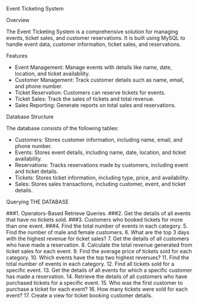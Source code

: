 Event Ticketing System

Overview

The Event Ticketing System is a comprehensive solution for managing events, ticket sales, and customer reservations. It is built using MySQL to handle event data, customer information, ticket sales, and reservations.

Features

- Event Management: Manage events with details like name, date, location, and ticket availability.
- Customer Management: Track customer details such as name, email, and phone number.
- Ticket Reservation: Customers can reserve tickets for events.
- Ticket Sales: Track the sales of tickets and total revenue.
- Sales Reporting: Generate reports on total sales and reservations.

Database Structure

The database consists of the following tables:

- Customers: Stores customer information, including name, email, and phone number.
- Events: Stores event details, including name, date, location, and ticket availability.
- Reservations: Tracks reservations made by customers, including event and ticket details.
- Tickets: Stores ticket information, including type, price, and availability.
- Sales: Stores sales transactions, including customer, event, and ticket details.

Querying THE DATABASE 

###1. Operators-Based Retrieve Queries.
###2. Get the details of all events that have no tickets sold.
###3. Customers who booked tickets for more than one event.
###4. Find the total number of events in each category.
  5. Find the number of male and female customers.
  6. What are the top 3 days with the highest revenue for ticket sales?
  7. Get the details of all customers who have made a reservation.
  8. Calculate the total revenue generated from ticket sales for each event.
  9. Find the average price of tickets sold for each category.
  10. Which events have the top two highest revenues?
  11. Find the total number of events in each category.
  12. Find all tickets sold for a specific event.
  13. Get the details of all events for which a specific customer has made a reservation.
  14. Retrieve the details of all customers who have purchased tickets for a specific event.
  15. Who was the first customer to purchase a ticket for each event?
  16. How many tickets were sold for each event?
  17. Create a view for ticket booking customer details.
